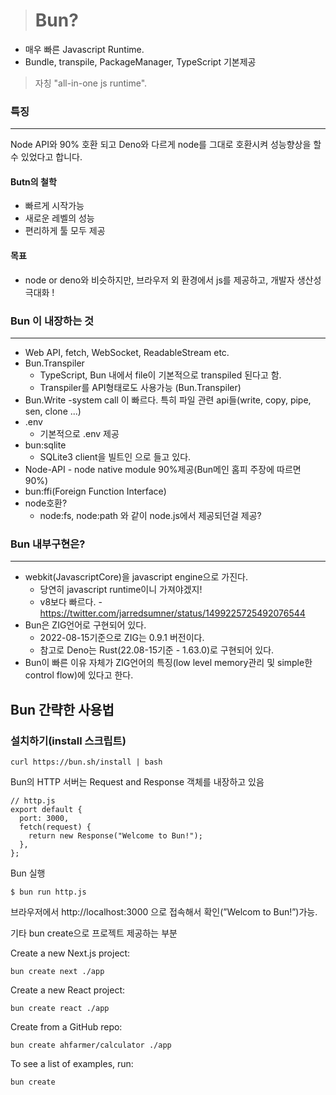 ># Bun?
- 매우 빠른 Javascript Runtime.
- Bundle, transpile, PackageManager, TypeScript 기본제공

>자칭 "all-in-one js runtime".

### 특징
---
Node API와 90% 호환 되고 Deno와 다르게 node를 그대로 호환시켜 성능향상을 할 수 있었다고 합니다.

#### Butn의 철학
- 빠르게 시작가능
- 새로운 레벨의 성능
- 편리하게 툴 모두 제공

#### 목표
- node or deno와 비슷하지만, 브라우저 외 환경에서 js를 제공하고, 개발자 생산성 극대화 !

### Bun 이 내장하는 것
---
- Web API, fetch, WebSocket, ReadableStream etc.
- Bun.Transpiler
	- TypeScript, Bun 내에서 file이 기본적으로 transpiled 된다고 함.
	- Transpiler를 API형태로도 사용가능 (Bun.Transpiler)
- Bun.Write
	-system call 이 빠르다. 특히 파일 관련 api들(write, copy, pipe, sen, clone ...)
- .env
	- 기본적으로 .env 제공
- bun:sqlite
	- SQLite3 client을 빌트인 으로 들고 있다.
- Node-API - node native module 90%제공(Bun메인 홈피 주장에 따르면 90%)
- bun:ffi(Foreign Function Interface)
- node호환?
	- node:fs, node:path 와 같이 node.js에서 제공되던걸 제공?

### Bun 내부구현은?
---

- webkit(JavascriptCore)을 javascript engine으로 가진다.
	- 당연히 javascript runtime이니 가져야겠지!
	- v8보다 빠르다. - https://twitter.com/jarredsumner/status/1499225725492076544
- Bun은 ZIG언어로 구현되어 있다.
	- 2022-08-15기준으로 ZIG는 0.9.1 버전이다.
	- 참고로 Deno는 Rust(22.08-15기준 - 1.63.0)로 구현되어 있다.
- Bun이 빠른 이유 자체가 ZIG언어의 특징(low level memory관리 및 simple한 control flow)에 있다고 한다.

## Bun 간략한 사용법

### 설치하기(install 스크립트)

```
curl https://bun.sh/install | bash
```
Bun의 HTTP 서버는  Request and Response 객체를 내장하고 있음

```
// http.js
export default {
  port: 3000,
  fetch(request) {
    return new Response("Welcome to Bun!");
  },
};
```
Bun 실행
```
$ bun run http.js
```
브라우저에서 http://localhost:3000 으로 접속해서 확인(”Welcom to Bun!”)가능.

기타 bun create으로 프로젝트 제공하는 부분

Create a new Next.js project:
```
bun create next ./app
```
Create a new React project:
```
bun create react ./app
```
Create from a GitHub repo:
```
bun create ahfarmer/calculator ./app
```
To see a list of examples, run:
```
bun create
```
